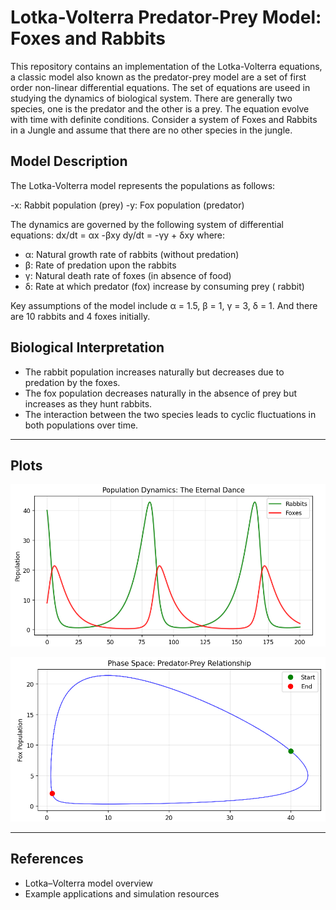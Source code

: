 # Lotka-Volterra Predator-Prey Model: Foxes and Rabbits

This repository contains an implementation of the Lotka-Volterra equations, a classic model also known as the predator-prey model are a set of first order non-linear differential equations. The set of equations are useed in studying the dynamics of biological system. There are generally two species, one is the predator and the other is a prey. The equation evolve with time with definite conditions. Consider a system of Foxes and Rabbits in a Jungle and assume that there are no other species in the jungle. 

## Model Description

The Lotka-Volterra model represents the populations as follows:

-x: Rabbit population (prey)
-y: Fox population (predator)

The dynamics are governed by the following system of differential equations:
dx/dt = αx -βxy
dy/dt = -γy + δxy
where:
- α: Natural growth rate of rabbits (without predation)
- β: Rate of predation upon the rabbits
- γ: Natural death rate of foxes (in absence of food)
- δ: Rate at which predator (fox) increase by consuming prey ( rabbit)

Key assumptions of the model include α = 1.5, β = 1, γ = 3, δ = 1. And there are 10 rabbits and 4 foxes initially.

## Biological Interpretation

- The rabbit population increases naturally but decreases due to predation by the foxes.
- The fox population decreases naturally in the absence of prey but increases as they hunt rabbits.
- The interaction between the two species leads to cyclic fluctuations in both populations over time.


---

## Plots
 
![Rabbit and Fox Population vs Time](https://github.com/Ujjalkakati/Lotka_Volterra_Predator_Prey_Model_Simulation/blob/main/Screenshot%202025-10-17%20202209.png?raw=true)

  
![Phase Plot: Foxes vs Rabbits](https://github.com/Ujjalkakati/Lotka_Volterra_Predator_Prey_Model_Simulation/blob/main/Screenshot%202025-10-17%20202318.png?raw=true)

---

## References

- Lotka–Volterra model overview
- Example applications and simulation resources

